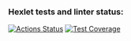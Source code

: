 ### Hexlet tests and linter status:
[![Actions Status](https://github.com/Soft4seo/frontend-project-44/workflows/hexlet-check/badge.svg)](https://github.com/Soft4seo/frontend-project-44/actions)
[![Test Coverage](https://api.codeclimate.com/v1/badges/dc6663d7d571e1604fd5/test_coverage)](https://codeclimate.com/github/Soft4seo/hexlet-js/test_coverage)
